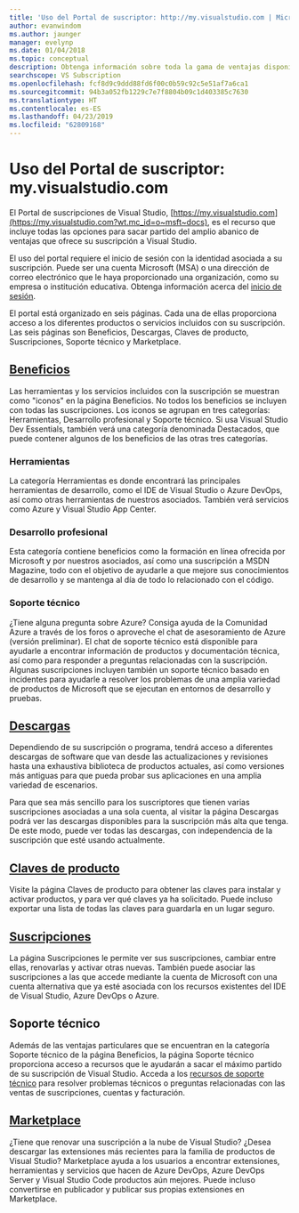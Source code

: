 ```yaml
---
title: 'Uso del Portal de suscriptor: http://my.visualstudio.com | Microsoft Docs'
author: evanwindom
ms.author: jaunger
manager: evelynp
ms.date: 01/04/2018
ms.topic: conceptual
description: Obtenga información sobre toda la gama de ventajas disponibles en el portal de suscripciones de Visual Studio
searchscope: VS Subscription
ms.openlocfilehash: fcf8d9c9ddd88fd6f00c0b59c92c5e51af7a6ca1
ms.sourcegitcommit: 94b3a052fb1229c7e7f8804b09c1d403385c7630
ms.translationtype: HT
ms.contentlocale: es-ES
ms.lasthandoff: 04/23/2019
ms.locfileid: "62809168"
---
```

# <a name="using-the-subscriber-portal---myvisualstudiocom"></a>Uso del Portal de suscriptor: my.visualstudio.com

El Portal de suscripciones de Visual Studio, [https://my.visualstudio.com](https://my.visualstudio.com?wt.mc_id=o~msft~docs), es el recurso que incluye todas las opciones para sacar partido del amplio abanico de ventajas que ofrece su suscripción a Visual Studio.

El uso del portal requiere el inicio de sesión con la identidad asociada a su suscripción.  Puede ser una cuenta Microsoft (MSA) o una dirección de correo electrónico que le haya proporcionado una organización, como su empresa o institución educativa.  Obtenga información acerca del [inicio de sesión](signing-in.md).

El portal está organizado en seis páginas.  Cada una de ellas proporciona acceso a los diferentes productos o servicios incluidos con su suscripción.  Las seis páginas son Beneficios, Descargas, Claves de producto, Suscripciones, Soporte técnico y Marketplace.

## <a name="benefitshttpsmyvisualstudiocombenefitswtmcidomsftdocs"></a>[Beneficios](https://my.visualstudio.com/benefits?wt.mc_id=o~msft~docs)
Las herramientas y los servicios incluidos con la suscripción se muestran como "iconos" en la página Beneficios.  No todos los beneficios se incluyen con todas las suscripciones. Los iconos se agrupan en tres categorías:  Herramientas, Desarrollo profesional y Soporte técnico.  Si usa Visual Studio Dev Essentials, también verá una categoría denominada Destacados, que puede contener algunos de los beneficios de las otras tres categorías.

### <a name="tools"></a>Herramientas
La categoría Herramientas es donde encontrará las principales herramientas de desarrollo, como el IDE de Visual Studio o Azure DevOps, así como otras herramientas de nuestros asociados.  También verá servicios como Azure y Visual Studio App Center.

### <a name="professional-development"></a>Desarrollo profesional
Esta categoría contiene beneficios como la formación en línea ofrecida por Microsoft y por nuestros asociados, así como una suscripción a MSDN Magazine, todo con el objetivo de ayudarle a que mejore sus conocimientos de desarrollo y se mantenga al día de todo lo relacionado con el código.

### <a name="support"></a>Soporte técnico
¿Tiene alguna pregunta sobre Azure?  Consiga ayuda de la Comunidad Azure a través de los foros o aproveche el chat de asesoramiento de Azure (versión preliminar).  El chat de soporte técnico está disponible para ayudarle a encontrar información de productos y documentación técnica, así como para responder a preguntas relacionadas con la suscripción.  Algunas suscripciones incluyen también un soporte técnico basado en incidentes para ayudarle a resolver los problemas de una amplia variedad de productos de Microsoft que se ejecutan en entornos de desarrollo y pruebas.

## <a name="downloadshttpsmyvisualstudiocomdownloadswtmcidomsftdocs"></a>[Descargas](https://my.visualstudio.com/downloads?wt.mc_id=o~msft~docs)
Dependiendo de su suscripción o programa, tendrá acceso a diferentes descargas de software que van desde las actualizaciones y revisiones hasta una exhaustiva biblioteca de productos actuales, así como versiones más antiguas para que pueda probar sus aplicaciones en una amplia variedad de escenarios.

Para que sea más sencillo para los suscriptores que tienen varias suscripciones asociadas a una sola cuenta, al visitar la página Descargas podrá ver las descargas disponibles para la suscripción más alta que tenga.  De este modo, puede ver todas las descargas, con independencia de la suscripción que esté usando actualmente.

## <a name="product-keyshttpsmyvisualstudiocomproductkeyswtmcidomsftdocs"></a>[Claves de producto](https://my.visualstudio.com/productkeys?wt.mc_id=o~msft~docs)
Visite la página Claves de producto para obtener las claves para instalar y activar productos, y para ver qué claves ya ha solicitado.  Puede incluso exportar una lista de todas las claves para guardarla en un lugar seguro.

## <a name="subscriptionshttpsmyvisualstudiocomsubscriptionswtmcidomsftdocs"></a>[Suscripciones](https://my.visualstudio.com/subscriptions?wt.mc_id=o~msft~docs)
La página Suscripciones le permite ver sus suscripciones, cambiar entre ellas, renovarlas y activar otras nuevas. También puede asociar las suscripciones a las que accede mediante la cuenta de Microsoft con una cuenta alternativa que ya esté asociada con los recursos existentes del IDE de Visual Studio, Azure DevOps o Azure.

## <a name="support"></a>Soporte técnico

Además de las ventajas particulares que se encuentran en la categoría Soporte técnico de la página Beneficios, la página Soporte técnico proporciona acceso a recursos que le ayudarán a sacar el máximo partido de su suscripción de Visual Studio. Acceda a los [recursos de soporte técnico](https://visualstudio.microsoft.com/subscriptions/support/) para resolver problemas técnicos o preguntas relacionadas con las ventas de suscripciones, cuentas y facturación.

## <a name="marketplacehttpsmarketplacevisualstudiocom"></a>[Marketplace](https://marketplace.visualstudio.com/)

¿Tiene que renovar una suscripción a la nube de Visual Studio?  ¿Desea descargar las extensiones más recientes para la familia de productos de Visual Studio?  Marketplace ayuda a los usuarios a encontrar extensiones, herramientas y servicios que hacen de Azure DevOps, Azure DevOps Server y Visual Studio Code productos aún mejores. Puede incluso convertirse en publicador y publicar sus propias extensiones en Marketplace.
